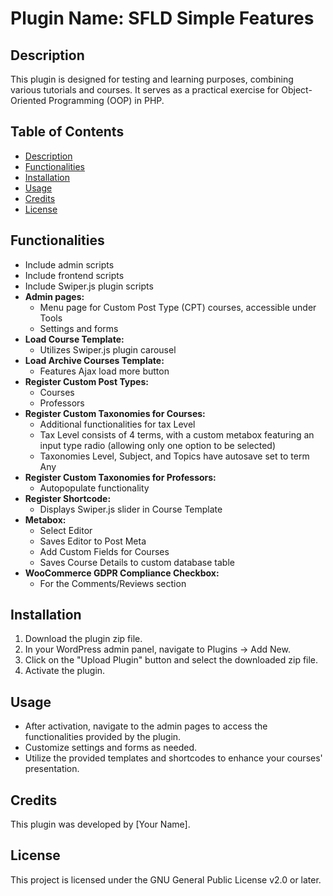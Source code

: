 # Plugin Name: SFLD Simple Features

## Description
This plugin is designed for testing and learning purposes, combining various tutorials and courses. It serves as a practical exercise for Object-Oriented Programming (OOP) in PHP.

## Table of Contents
- [Description](#description)
- [Functionalities](#functionalities)
- [Installation](#installation)
- [Usage](#usage)
- [Credits](#credits)
- [License](#license)

## Functionalities
- Include admin scripts
- Include frontend scripts
- Include Swiper.js plugin scripts
- **Admin pages:**
  - Menu page for Custom Post Type (CPT) courses, accessible under Tools
  - Settings and forms
- **Load Course Template:**
  - Utilizes Swiper.js plugin carousel
- **Load Archive Courses Template:**
  - Features Ajax load more button
- **Register Custom Post Types:**
  - Courses
  - Professors
- **Register Custom Taxonomies for Courses:**
  - Additional functionalities for tax Level
  - Tax Level consists of 4 terms, with a custom metabox featuring an input type radio (allowing only one option to be selected)
  - Taxonomies Level, Subject, and Topics have autosave set to term Any
- **Register Custom Taxonomies for Professors:**
  - Autopopulate functionality
- **Register Shortcode:**
  - Displays Swiper.js slider in Course Template
- **Metabox:**
  - Select Editor
  - Saves Editor to Post Meta
  - Add Custom Fields for Courses
  - Saves Course Details to custom database table
- **WooCommerce GDPR Compliance Checkbox:**
  - For the Comments/Reviews section

## Installation
1. Download the plugin zip file.
2. In your WordPress admin panel, navigate to Plugins -> Add New.
3. Click on the "Upload Plugin" button and select the downloaded zip file.
4. Activate the plugin.

## Usage
- After activation, navigate to the admin pages to access the functionalities provided by the plugin.
- Customize settings and forms as needed.
- Utilize the provided templates and shortcodes to enhance your courses' presentation.

## Credits
This plugin was developed by [Your Name].

## License
This project is licensed under the GNU General Public License v2.0 or later.
